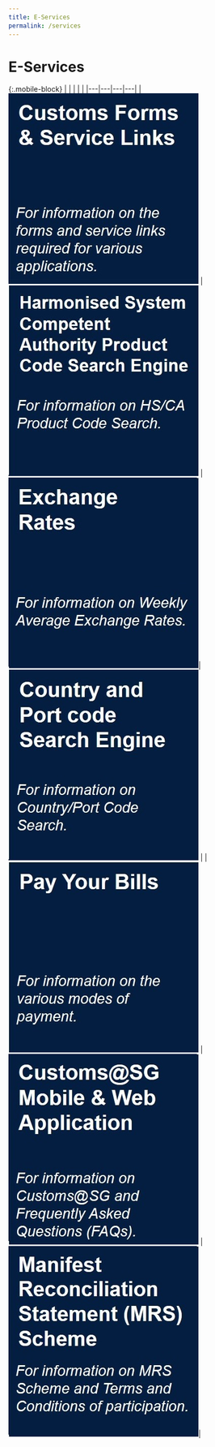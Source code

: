```yaml
---
title: E-Services
permalink: /services
---
```


# E-Services

{:.mobile-block}
|  |   |   |   |
|---|---|---|---|
|[![](/images/e-services/E1.jpg)](/eservices/customs-forms-and-service-links)    | [![](/images/e-services/E2.jpg)](/eservices/harmonized-system-competent-authority-product-code-search-engine/) | [![](/images/e-services/e7.jpg)](/eservices/exchange-rates)| [![](/images/e-services/E3.jpg)](/eservices/country-and-port-codes/) | 
|[![](/images/e-services/E4.jpg)](/eservices/pay-your-bills/) | [![](/images/e-services/E5.jpg)](/eservices/customs-sg-mobile-and-web-application/) | [![](/images/e-services/e6.jpg)](/eservices/manifest-reconciliation-statement-scheme/)|
